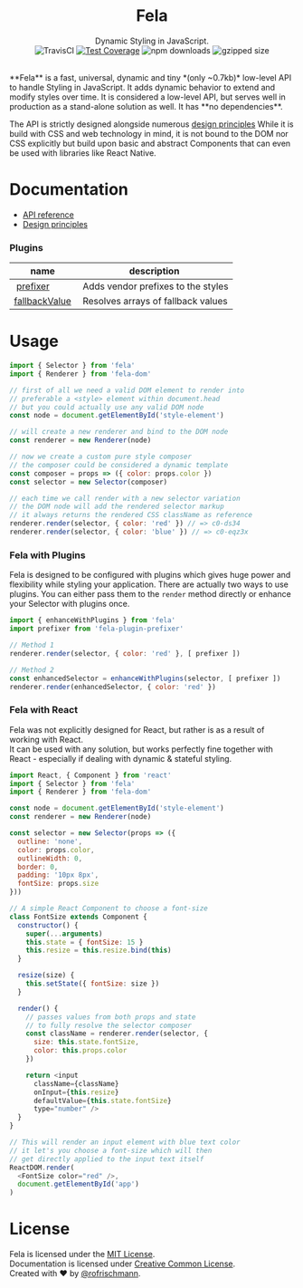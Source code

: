 <h1 align="center">Fela</h1>
<p align="center">
Dynamic Styling in JavaScript.
<br>
<img alt="TravisCI" src="https://travis-ci.org/rofrischmann/fela.svg?branch=master">
<a href="https://codeclimate.com/github/rofrischmann/fela/coverage"><img alt="Test Coverage" src="https://codeclimate.com/github/rofrischmann/fela/badges/coverage.svg"></a>
<img alt="npm downloads" src="https://img.shields.io/npm/dm/fela.svg">
<img alt="gzipped size" src="https://img.shields.io/badge/gzipped-~0.7kb-brightgreen.svg">
</p>
<br>
**Fela** is a fast, universal, dynamic and tiny *(only ~0.7kb)* low-level API to handle Styling in JavaScript. It adds dynamic behavior to extend and modify styles over time. It is considered a low-level API, but serves well in production as a stand-alone solution as well. It has **no dependencies**.

The API is strictly designed alongside numerous [design principles](docs/Principles.md)
While it is build with CSS and web technology in mind, it is not bound to the DOM nor CSS explicitly but build upon basic and abstract Components that can even be used with libraries like React Native.<br>

# Documentation
* [API reference](docs/api/)
* [Design principles](docs/Principles.md)

### Plugins
| name | description |
| --- | ------------ |
| [prefixer](docs/plugins/Prefixer.md) | Adds vendor prefixes to the styles |
| [fallbackValue](docs/plugins/fallbackValue.md) | Resolves arrays of fallback values |

# Usage
```javascript
import { Selector } from 'fela'
import { Renderer } from 'fela-dom'

// first of all we need a valid DOM element to render into
// preferable a <style> element within document.head
// but you could actually use any valid DOM node
const node = document.getElementById('style-element')

// will create a new renderer and bind to the DOM node
const renderer = new Renderer(node)

// now we create a custom pure style composer
// the composer could be considered a dynamic template
const composer = props => ({ color: props.color })
const selector = new Selector(composer)

// each time we call render with a new selector variation
// the DOM node will add the rendered selector markup
// it always returns the rendered CSS className as reference
renderer.render(selector, { color: 'red' }) // => c0-ds34
renderer.render(selector, { color: 'blue' }) // => c0-eqz3x
```

### Fela with Plugins
Fela is designed to be configured with plugins which gives huge power and flexibility while styling your application.
There are actually two ways to use plugins. You can either pass them to the `render` method directly or enhance your Selector with plugins once.

```javascript
import { enhanceWithPlugins } from 'fela'
import prefixer from 'fela-plugin-prefixer'

// Method 1
renderer.render(selector, { color: 'red' }, [ prefixer ])

// Method 2
const enhancedSelector = enhanceWithPlugins(selector, [ prefixer ])
renderer.render(enhancedSelector, { color: 'red' })
```

### Fela with React
Fela was not explicitly designed for React, but rather is as a result of working with React.<br>
It can be used with any solution, but works perfectly fine together with React - especially if dealing with dynamic & stateful styling.

```javascript
import React, { Component } from 'react'
import { Selector } from 'fela'
import { Renderer } from 'fela-dom'

const node = document.getElementById('style-element')
const renderer = new Renderer(node)

const selector = new Selector(props => ({
  outline: 'none',
  color: props.color,
  outlineWidth: 0,
  border: 0,
  padding: '10px 8px',
  fontSize: props.size
}))

// A simple React Component to choose a font-size
class FontSize extends Component {
  constructor() {
    super(...arguments)
    this.state = { fontSize: 15 }
    this.resize = this.resize.bind(this)
  }

  resize(size) {
    this.setState({ fontSize: size })
  }

  render() {
    // passes values from both props and state
    // to fully resolve the selector composer
    const className = renderer.render(selector, {
      size: this.state.fontSize,
      color: this.props.color
    })

    return <input
      className={className}
      onInput={this.resize}
      defaultValue={this.state.fontSize}
      type="number" />
  }
}

// This will render an input element with blue text color
// it let's you choose a font-size which will then
// get directly applied to the input text itself
ReactDOM.render(
  <FontSize color="red" />,
  document.getElementById('app')
)
```


# License
Fela is licensed under the [MIT License](http://opensource.org/licenses/MIT).<br>
Documentation is licensed under [Creative Common License](http://creativecommons.org/licenses/by/4.0/).<br>
Created with ♥ by [@rofrischmann](http://rofrischmann.de).
